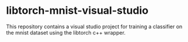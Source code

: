 # libtorch-mnist-visual-studio
This repository contains a visual studio project for training a classifier on the mnist dataset using the libtorch c++ wrapper.
